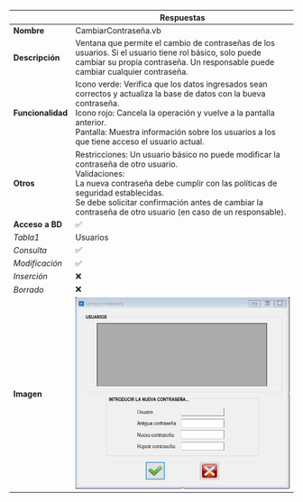 |                   | **Respuestas**                          |
|-------------------|-----------------------------------------|
|**Nombre**         | CambiarContraseña.vb      |
|**Descripción**    | Ventana que permite el cambio de contraseñas de los usuarios. Si el usuario tiene rol básico, solo puede cambiar su propia contraseña. Un responsable puede cambiar cualquier contraseña. |
|**Funcionalidad**  | Icono verde: Verifica que los datos ingresados sean correctos y actualiza la base de datos con la bueva contraseña. <br>Icono rojo: Cancela la operación y vuelve a la pantalla anterior. <br>Pantalla: Muestra información sobre los usuarios a los que tiene acceso el usuario actual. |
|**Otros**          | Restricciones: Un usuario básico no puede modificar la contraseña de otro usuario. <br>Validaciones: <br>La nueva contraseña debe cumplir con las políticas de seguridad establecidas. <br>Se debe solicitar confirmación antes de cambiar la contraseña de otro usuario (en caso de un responsable). |
|**Acceso a BD**    | ✅                                |
|*Tabla1*           | Usuarios |
|*Consulta*         | ✅ |
|*Modificación*     | ✅ |
|*Inserción*        | ❌ |
|*Borrado*          | ❌ |
|**Imagen**           | ![Nombre_Imagen](CambiarContraseña_img.jpg)|